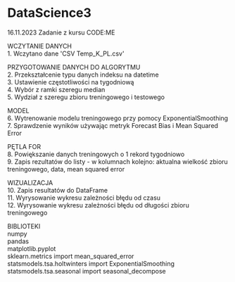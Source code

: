 # DataScience3
16.11.2023 Zadanie z kursu CODE:ME

WCZYTANIE DANYCH
<br />1. Wczytano dane 'CSV Temp_K_PL.csv'

PRZYGOTOWANIE DANYCH DO ALGORYTMU
<br />2. Przekształcenie typu danych indeksu na datetime
<br />3. Ustawienie częstotliwości na tygodniową
<br />4. Wybór z ramki szeregu median
<br />5. Wydział z szeregu zbioru treningowego i testowego

MODEL
<br />6. Wytrenowanie modelu treningowego przy pomocy ExponentialSmoothing
<br />7. Sprawdzenie wyników używając metryk Forecast Bias i Mean Squared Error

PĘTLA FOR
<br />8. Powiększanie danych treningowych o 1 rekord tygodniowo
<br />9. Zapis rezultatów do listy - w kolumnach kolejno: aktualna wielkość zbioru treningowego, data, mean squared error

WIZUALIZACJA
<br />10. Zapis resultatów do DataFrame
<br />11. Wyrysowanie wykresu zależności błędu od czasu
<br />12. Wyrysowanie wykresu zależności błędu od długości zbioru treningowego

BIBLIOTEKI
<br />numpy
<br />pandas
<br />matplotlib.pyplot
<br />sklearn.metrics import mean_squared_error
<br />statsmodels.tsa.holtwinters import ExponentialSmoothing
<br />statsmodels.tsa.seasonal import seasonal_decompose
